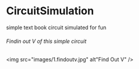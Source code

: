 # CircuitSimulation
simple text book circuit simulated for fun

###### Findin out V of this simple circuit

<img src="images/1.findoutv.jpg" alt"Find Out V" />
